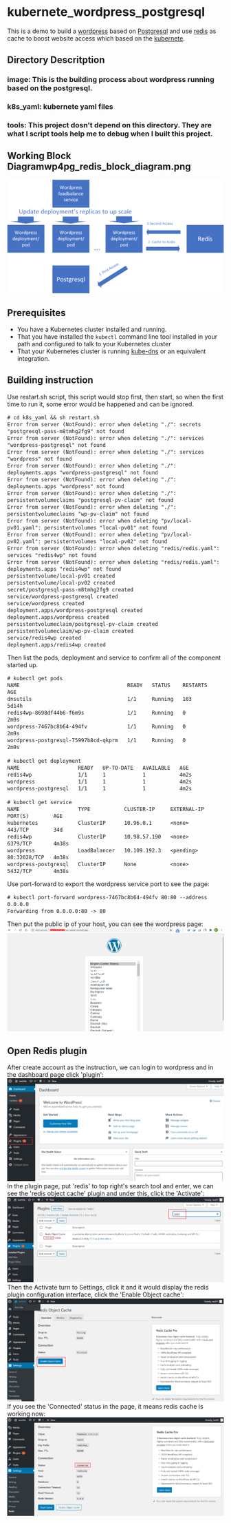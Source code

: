 # kubernete_wordpress_postgresql
This is a demo to build a [wordpress](https://wordpress.org/) based on [Postgresql](https://www.postgresql.org/) and use [redis](https://redis.io/) as cache to boost website access which based on the [kubernete](https://kubernetes.io/).

## Directory Descritption
### image: This is the building process about wordpress running based on the postgresql.  
### k8s_yaml: kubernete yaml files
### tools: This project dosn't depend on this directory. They are what I script tools help me to debug when I built this project.

## Working Block Diagramwp4pg_redis_block_diagram.png
![Kiku](screenshot/wp4pg_redis_block_diagram.png)

## Prerequisites
- You have a Kubernetes cluster installed and running.
- That you have installed the ```kubectl``` command line tool installed in your path and configured to talk to your Kubernetes cluster
- That your Kubernetes cluster is running [kube-dns](https://github.com/kubernetes/dns) or an equivalent integration.

## Building instruction
Use restart.sh script, this script would stop first, then start, so when the first time to run it, some error would be happened and can be ignored.
```
# cd k8s_yaml && sh restart.sh
Error from server (NotFound): error when deleting "./": secrets "postgresql-pass-m8tmhg2fg9" not found
Error from server (NotFound): error when deleting "./": services "wordpress-postgresql" not found
Error from server (NotFound): error when deleting "./": services "wordpress" not found
Error from server (NotFound): error when deleting "./": deployments.apps "wordpress-postgresql" not found
Error from server (NotFound): error when deleting "./": deployments.apps "wordpress" not found
Error from server (NotFound): error when deleting "./": persistentvolumeclaims "postgresql-pv-claim" not found
Error from server (NotFound): error when deleting "./": persistentvolumeclaims "wp-pv-claim" not found
Error from server (NotFound): error when deleting "pv/local-pv01.yaml": persistentvolumes "local-pv01" not found
Error from server (NotFound): error when deleting "pv/local-pv02.yaml": persistentvolumes "local-pv02" not found
Error from server (NotFound): error when deleting "redis/redis.yaml": services "redis4wp" not found
Error from server (NotFound): error when deleting "redis/redis.yaml": deployments.apps "redis4wp" not found
persistentvolume/local-pv01 created
persistentvolume/local-pv02 created
secret/postgresql-pass-m8tmhg2fg9 created
service/wordpress-postgresql created
service/wordpress created
deployment.apps/wordpress-postgresql created
deployment.apps/wordpress created
persistentvolumeclaim/postgresql-pv-claim created
persistentvolumeclaim/wp-pv-claim created
service/redis4wp created
deployment.apps/redis4wp created
```
Then list the pods, deployment and service to confirm all of the component started up.
```
# kubectl get pods
NAME                                   READY   STATUS    RESTARTS   AGE
dnsutils                               1/1     Running   103        5d14h
redis4wp-8698df44b6-f6m9s              1/1     Running   0          2m9s
wordpress-7467bc8b64-494fv             1/1     Running   0          2m9s
wordpress-postgresql-75997b8cd-qkprm   1/1     Running   0          2m9s

# kubectl get deployment
NAME                   READY   UP-TO-DATE   AVAILABLE   AGE
redis4wp               1/1     1            1           4m2s
wordpress              1/1     1            1           4m2s
wordpress-postgresql   1/1     1            1           4m2s

# kubectl get service
NAME                   TYPE           CLUSTER-IP     EXTERNAL-IP   PORT(S)        AGE
kubernetes             ClusterIP      10.96.0.1      <none>        443/TCP        34d
redis4wp               ClusterIP      10.98.57.190   <none>        6379/TCP       4m38s
wordpress              LoadBalancer   10.109.192.3   <pending>     80:32028/TCP   4m38s
wordpress-postgresql   ClusterIP      None           <none>        5432/TCP       4m38s
```
Use port-forward to export the wordpress service port to see the page:
```
# kubectl port-forward wordpress-7467bc8b64-494fv 80:80 --address 0.0.0.0
Forwarding from 0.0.0.0:80 -> 80
```
Then put the public ip of your host, you can see the wordpress page:
![Kiku](screenshot/wordpress_first.png)

## Open Redis plugin
After create account as the instruction, we can login to wordpress and in the dashboard page click 'plugin':
![Kiku](screenshot/wp_dashboard.png)
In the plugin page, put 'redis' to top right's search tool and enter, we can see the 'redis object cache' plugin and under this, click the 'Activate':
![Kiku](screenshot/activate_redis.png)
Then the Activate turn to Settings, click it and it would display the redis plugin configuration interface, click the 'Enable Object cache':
![Kiku](screenshot/enable_redis_cache.png)
If you see the 'Connected' status in the page, it means redis cache is working now:
![Kiku](screenshot/redis_success.png)



